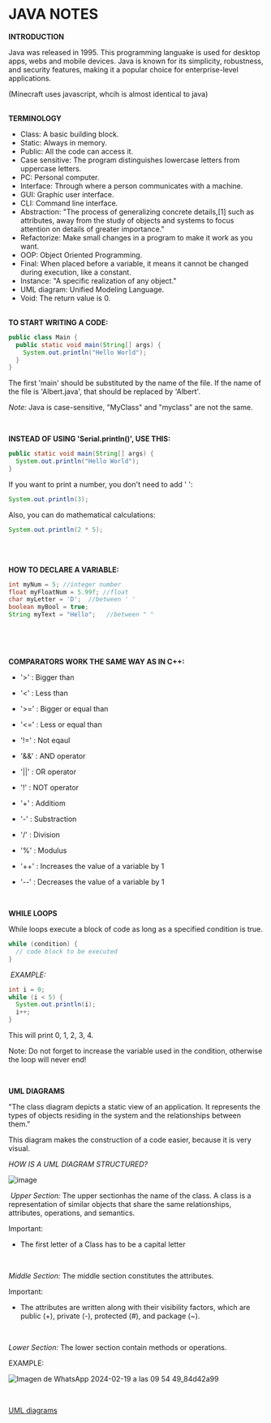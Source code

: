 # JAVA NOTES

**INTRODUCTION**

Java was released in 1995. This programming languake is used for desktop apps, webs and mobile devices.
Java is known for its simplicity, robustness, and security features, making it a popular choice for enterprise-level applications.

(Minecraft uses javascript, whcih is almost identical to java)
‎ 

 ‎  
**TERMINOLOGY**
- Class: A basic building block. 
- Static: Always in memory.
- Public: All the code can access it.
- Case sensitive: The program distinguishes lowercase letters from uppercase letters.
- PC: Personal computer.
- Interface: Through where a person communicates with a machine.
- GUI: Graphic user interface.
- CLI: Command line interface.
- Abstraction: "The process of generalizing concrete details,[1] such as attributes, away from the study of objects and systems to focus attention on details of greater importance."
- Refactorize: Make small changes in a program to make it work as you want.
- OOP: Object Oriented Programming.
- Final: When placed before a variable, it means it cannot be changed during execution, like a constant.
- Instance: "A specific realization of any object."
- UML diagram: Unified Modeling Language.
- Void: The return value is 0.
‎ 

 ‎  
**TO START WRITING A CODE:**

```java
public class Main {
  public static void main(String[] args) {
    System.out.println("Hello World");
  }
}
```

The first 'main' should be substituted by the name of the file. If the name of the file is 'Albert.java', that should be replaced by 'Albert'.


*Note:* Java is case-sensitive, "MyClass" and "myclass" are not the same.
‎ 

 ‎  

**INSTEAD OF USING 'Serial.println()', USE THIS:**

```java
public static void main(String[] args) {
  System.out.println("Hello World");
}
```

If you want to print a number, you don't need to add ' ':

```java
System.out.println(3);
```

Also, you can do mathematical calculations:

```java
System.out.println(2 * 5);
```
‎ 

 ‎  
**HOW TO DECLARE A VARIABLE:**

```java
int myNum = 5; //integer number
float myFloatNum = 5.99f; //float
char myLetter = 'D';  //between ' '
boolean myBool = true;
String myText = "Hello";   //between " "
```
‎ 

 ‎  

**COMPARATORS WORK THE SAME WAY AS IN C++:**

- '>' : Bigger than

- '<' : Less than
  
- '>=' : Bigger or equal than

- '<=' : Less or equal than

- '!='  : Not eqaul

- '&&' : AND operator
  
- '||' : OR operator
  
- '!' : NOT operator

- '+' : Additiom

- '-' : Substraction

- '/' : Division

- '%' : Modulus

- '++' : Increases the value of a variable by 1

- '--' : Decreases the value of a variable by 1
‎ 

 ‎  

**WHILE LOOPS**

While loops execute a block of code as long as a specified condition is true.

```java
while (condition) {
  // code block to be executed
}
```
‎ 
*EXAMPLE:*

```java
int i = 0;
while (i < 5) {
  System.out.println(i);
  i++;
}
```

This will print 0, 1, 2, 3, 4.

Note: Do not forget to increase the variable used in the condition, otherwise the loop will never end!
‎ 

 ‎  

**UML DIAGRAMS**

"The class diagram depicts a static view of an application. It represents the types of objects residing in the system and the relationships between them."

This diagram makes the construction of a code easier, because it is very visual.

*HOW IS A UML DIAGRAM STRUCTURED?*
‎ 

![image](https://github.com/albertrenart/J25-programming/assets/144990839/366e7e05-8fde-4bf4-81bb-a5f84ccb6fde)
‎ 

‎ 
*Upper Section:* The upper sectionhas the name of the class. A class is a representation of similar objects that share the same relationships, attributes, operations, and semantics.

Important:

- The first letter of a Class has to be a capital letter
  
‎ 

*Middle Section:* The middle section constitutes the attributes.

Important:

- The attributes are written along with their visibility factors, which are public (+), private (-), protected (#), and package (~).
    
‎ 

*Lower Section:* The lower section contain methods or operations.


EXAMPLE:

![Imagen de WhatsApp 2024-02-19 a las 09 54 49_84d42a99](https://github.com/albertrenart/J25-programming/assets/144990839/54938222-69a3-4263-9977-e1e1cfe83d14)

‎ 


[UML diagrams](https://www.javatpoint.com/uml-class-diagram)





